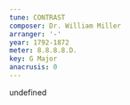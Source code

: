 ```yaml
---
tune: CONTRAST
composer: Dr. William Miller
arranger: '-'
year: 1792-1872
meter: 8.8.8.8.D.
key: G Major
anacrusis: 0
---
```

undefined